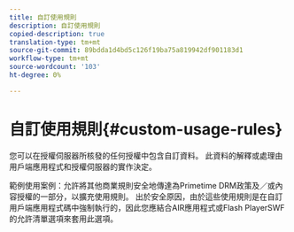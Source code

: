 ```yaml
---
title: 自訂使用規則
description: 自訂使用規則
copied-description: true
translation-type: tm+mt
source-git-commit: 89bdda1d4bd5c126f19ba75a819942df901183d1
workflow-type: tm+mt
source-wordcount: '103'
ht-degree: 0%

---
```



# 自訂使用規則{#custom-usage-rules}

您可以在授權伺服器所核發的任何授權中包含自訂資料。 此資料的解釋或處理由用戶端應用程式和授權伺服器的實作決定。

範例使用案例：允許將其他商業規則安全地傳達為Primetime DRM政策及／或內容授權的一部分，以擴充使用規則。 出於安全原因，由於這些使用規則是在自訂用戶端應用程式碼中強制執行的，因此您應結合AIR應用程式或Flash PlayerSWF的允許清單選項來套用此選項。
